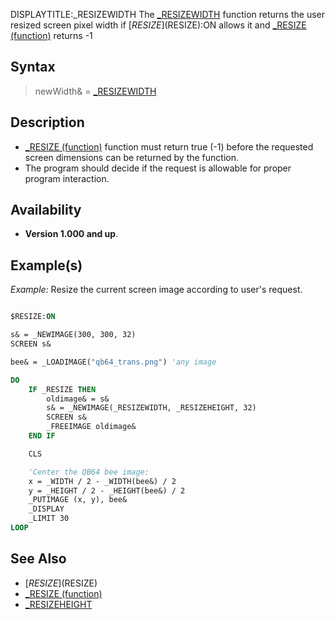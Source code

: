 DISPLAYTITLE:_RESIZEWIDTH
The [_RESIZEWIDTH](_RESIZEWIDTH) function returns the user resized screen pixel width if [$RESIZE]($RESIZE):ON allows it and [_RESIZE (function)](_RESIZE (function)) returns -1 


## Syntax

>  newWidth& = [_RESIZEWIDTH](_RESIZEWIDTH)


## Description

* [_RESIZE (function)](_RESIZE (function)) function must return true (-1) before the requested screen dimensions can be returned by the function.
* The program should decide if the request is allowable for proper program interaction.


## Availability

* **Version 1.000 and up**.


## Example(s)

*Example:* Resize the current screen image according to user's request.

```vb

$RESIZE:ON

s& = _NEWIMAGE(300, 300, 32)
SCREEN s&

bee& = _LOADIMAGE("qb64_trans.png") 'any image

DO
    IF _RESIZE THEN
        oldimage& = s&
        s& = _NEWIMAGE(_RESIZEWIDTH, _RESIZEHEIGHT, 32)
        SCREEN s&
        _FREEIMAGE oldimage&
    END IF

    CLS

    'Center the QB64 bee image:
    x = _WIDTH / 2 - _WIDTH(bee&) / 2
    y = _HEIGHT / 2 - _HEIGHT(bee&) / 2
    _PUTIMAGE (x, y), bee&
    _DISPLAY
    _LIMIT 30
LOOP

```


## See Also

* [$RESIZE]($RESIZE)
* [_RESIZE (function)](_RESIZE (function))
* [_RESIZEHEIGHT](_RESIZEHEIGHT)




